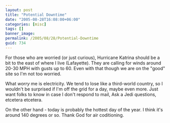 ```yaml
---
layout: post
title: "Potential Downtime"
date: "2005-08-28T16:08:00+06:00"
categories: [misc]
tags: []
banner_image: 
permalink: /2005/08/28/Potential-Downtime
guid: 734
---
```


For those who are worried (or just curious), Hurricane Katrina should be a bit to the east of where I live (Lafayette). They are calling for winds around 20-30 MPH with gusts up to 60. Even with that though we are on the "good" site so I'm not too worried.

What <i>worry</i> me is electricity. We tend to lose like a third-world country, so I wouldn't be surprised if I'm off the grid for a day, maybe even more. Just want folks to know in case I don't respond to mail, Ask a Jedi questions, etcetera etcetera.

On the other hand - today is probably the hottest day of the year. I think it's around 140 degrees or so. Thank God for air coditioning.